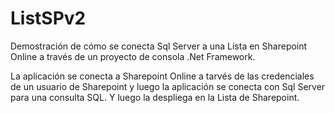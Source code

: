 # ListSPv2

Demostración de cómo se conecta Sql Server a una Lista en Sharepoint Online a través de un proyecto de consola .Net Framework.

La aplicación se conecta a Sharepoint Online a tarvés de las credenciales de un usuario de Sharepoint y luego la aplicación se conecta con Sql Server para una consulta SQL. Y luego la despliega en la Lista de Sharepoint.
